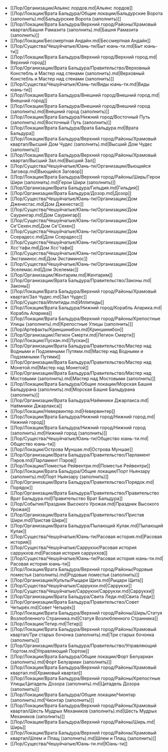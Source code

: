 - [[Лор/Организации/Альянс лордов.md|Альянс лордов]]
- [[Лор/Локации/Врата Бальдура/Общие локации/Бальдурские Ворота (заполнить).md|Бальдурские Ворота (заполнить)]]
- [[Лор/Локации/Врата Бальдура/Верхний город/Районы/Храмовый квартал/Башня Рамазита (заполнить).md|Башня Рамазита (заполнить)]]
- [[Лор/Локации/Бессмертная Андайн.md|Бессмертная Андайн]]
- [[Лор/Существа/Чешуйчатые/Юань-ти/Быт юань-ти.md|Быт юань-ти]]
- [[Лор/Локации/Врата Бальдура/Верхний город/Верхний город.md|Верхний город]]
- [[Лор/Организации/Врата Бальдура/Правительство/Верховный Констебль и Мастер над стенами (заполнить).md|Верховный Констебль и Мастер над стенами (заполнить)]]
- [[Лор/Существа/Чешуйчатые/Юань-ти/Виды юань-ти.md|Виды юань-ти]]
- [[Лор/Локации/Врата Бальдура/Внешний город/Внешний город.md|Внешний город]]
- [[Лор/Локации/Врата Бальдура/Внешний город/Внешний город (заполнить).md|Внешний город (заполнить)]]
- [[Лор/Локации/Врата Бальдура/Нижний город/Восточный Путь (заполнить).md|Восточный Путь (заполнить)]]
- [[Лор/Локации/Врата Бальдура/Врата Бальдура.md|Врата Бальдура]]
- [[Лор/Локации/Врата Бальдура/Верхний город/Районы/Храмовый квартал/Высший Дом Чудес (заполнить).md|Высший Дом Чудес (заполнить)]]
- [[Лор/Локации/Врата Бальдура/Верхний город/Районы/Храмовый квартал/Высший Зал.md|Высший Зал]]
- [[Лор/Существа/Чешуйчатые/Юань-ти/Организации/Вьющийся Заговор.md|Вьющийся Заговор]]
- [[Лор/Локации/Врата Бальдура/Верхний город/Районы/Ширь/Герои Шири (заполнить).md|Герои Шири (заполнить)]]
- [[Лор/Организации/Врата Бальдура/Гильдия.md|Гильдия]]
- [[Лор/Организации/Врата Бальдура/Дозор.md|Дозор]]
- [[Лор/Существа/Чешуйчатые/Юань-ти/Организации/Дом Дженестас.md|Дом Дженестас]]
- [[Лор/Существа/Чешуйчатые/Юань-ти/Организации/Дом Саурингар.md|Дом Саурингар]]
- [[Лор/Существа/Чешуйчатые/Юань-ти/Организации/Дом Се'Сехен.md|Дом Се'Сехен]]
- [[Лор/Существа/Чешуйчатые/Юань-ти/Организации/Дом Ссерадесс.md|Дом Ссерадесс]]
- [[Лор/Существа/Чешуйчатые/Юань-ти/Организации/Дом Хсс'тафи.md|Дом Хсс'тафи]]
- [[Лор/Существа/Чешуйчатые/Юань-ти/Организации/Дом Экстаминос.md|Дом Экстаминос]]
- [[Лор/Существа/Чешуйчатые/Юань-ти/Организации/Дом Эселемас.md|Дом Эселемас]]
- [[Лор/Организации/Жентарим.md|Жентарим]]
- [[Лор/Организации/Врата Бальдура/Правительство/Законы.md|Законы]]
- [[Лор/Локации/Врата Бальдура/Верхний город/Районы/Храмовый квартал/Зал Чудес.md|Зал Чудес]]
- [[Лор/Существа/Иллитиды.md|Иллитиды]]
- [[Лор/Локации/Врата Бальдура/Нижний город/Корабль Аларика.md|Корабль Аларика]]
- [[Лор/Локации/Врата Бальдура/Верхний город/Районы/Крепостные Улицы (заполнить).md|Крепостные Улицы (заполнить)]]
- [[Лор/Артефакты/Криншинибон.md|Криншинибон]]
- [[Лор/Организации/Легион Смерти.md|Легион Смерти]]
- [[Лор/Локации/Лускан.md|Лускан]]
- [[Лор/Организации/Врата Бальдура/Правительство/Мастер над Водными и Подземными Путями.md|Мастер над Водными и Подземными Путями]]
- [[Лор/Организации/Врата Бальдура/Правительство/Мастер над Монетой.md|Мастер над Монетой]]
- [[Лор/Организации/Врата Бальдура/Правительство/Мастер над Мостовыми (заполнить).md|Мастер над Мостовыми (заполнить)]]
- [[Лор/Локации/Врата Бальдура/Общие локации/Морская Башня Бальдурана (заполнить).md|Морская Башня Бальдурана (заполнить)]]
- [[Лор/Организации/Врата Бальдура/Наёмники Джарлакса.md|Наёмники Джарлакса]]
- [[Лор/Локации/Невервинтер.md|Невервинтер]]
- [[Лор/Локации/Врата Бальдура/Нижний город/Нижний город.md|Нижний город]]
- [[Лор/Локации/Врата Бальдура/Нижний город/Нижний город (заполнить).md|Нижний город (заполнить)]]
- [[Лор/Существа/Чешуйчатые/Юань-ти/Общество юань-ти.md|Общество юань-ти]]
- [[Лор/Локации/Острова Муншае.md|Острова Муншае]]
- [[Лор/Организации/Врата Бальдура/Правительство/Парламент Пэров.md|Парламент Пэров]]
- [[Лор/Локации/Поместье Рейвентри.md|Поместье Рейвентри]]
- [[Лор/Локации/Врата Бальдура/Общие локации/Порт Ньянзару (заполнить).md|Порт Ньянзару (заполнить)]]
- [[Лор/Организации/Врата Бальдура/Правительство/Порядок.md|Порядок]]
- [[Лор/Организации/Врата Бальдура/Правительство/Правительство Врат Бальдура.md|Правительство Врат Бальдура]]
- [[Лор/События/Праздник Высокого Урожая.md|Праздник Высокого Урожая]]
- [[Лор/Организации/Врата Бальдура/Правительство/Пристав Шири.md|Пристав Шири]]
- [[Лор/Организации/Врата Бальдура/Пылающий Кулак.md|Пылающий Кулак]]
- [[Лор/Существа/Чешуйчатые/Юань-ти/Расовая история.md|Расовая история]]
- [[Лор/Существа/Чешуйчатые/Саррукхи/Расовая история саррукхов.md|Расовая история саррукхов]]
- [[Лор/Существа/Чешуйчатые/Юань-ти/Расовая история юань-ти.md|Расовая история юань-ти]]
- [[Лор/Локации/Врата Бальдура/Верхний город/Районы/Родовые поместья (заполнить).md|Родовые поместья (заполнить)]]
- [[Лор/Организации/Культы/Рыцари Щита.md|Рыцари Щита]]
- [[Лор/Существа/Чешуйчатые/Саррукхи.md|Саррукхи]]
- [[Лор/Существа/Чешуйчатые/Саррукхи/Саррукхи.md|Саррукхи]]
- [[Лор/Организации/Врата Бальдура/Свита Леди.md|Свита Леди]]
- [[Лор/Организации/Врата Бальдура/Правительство/Совет Четырёх.md|Совет Четырёх]]
- [[Лор/Локации/Врата Бальдура/Верхний город/Районы/Ширь/Статуя Возлюбленного Странника.md|Статуя Возлюбленного Странника]]
- [[Лор/Локации/Тетир.md|Тетир]]
- [[Лор/Локации/Врата Бальдура/Верхний город/Районы/Храмовый квартал/Три старых бочонка (заполнить).md|Три старых бочонка (заполнить)]]
- [[Лор/Организации/Врата Бальдура/Правительство/Управляющий Портом.md|Управляющий Портом]]
- [[Лор/Локации/Врата Бальдура/Общие локации/Форт Белуариан (заполнить).md|Форт Белуариан (заполнить)]]
- [[Лор/Локации/Врата Бальдура/Верхний город/Районы/Храмовый квартал.md|Храмовый квартал]]
- [[Лор/Локации/Врата Бальдура/Верхний город/Районы/Крепостные Улицы/Цитадель Дозора (заполнить).md|Цитадель Дозора (заполнить)]]
- [[Лор/Локации/Врата Бальдура/Общие локации/Чионтар (заполнить).md|Чионтар (заполнить)]]
- [[Лор/Локации/Врата Бальдура/Верхний город/Районы/Храмовый квартал/Шесть Мудрых Механиков (заполнить).md|Шесть Мудрых Механиков (заполнить)]]
- [[Лор/Локации/Врата Бальдура/Верхний город/Районы/Ширь.md|Ширь]]
- [[Лор/Локации/Врата Бальдура/Верхний город/Районы/Храмовый квартал/Шлем и Плащ (заполнить).md|Шлем и Плащ (заполнить)]]
- [[Лор/Существа/Чешуйчатые/Юань-ти.md|Юань-ти]]
